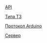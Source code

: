 [API](https://github.com/Foton512/dognet/wiki/API)


[Типа ТЗ](https://github.com/Foton512/dognet/wiki/типа-ТЗ)


[Протокол Arduino](https://github.com/Foton512/dognet/wiki/%D0%9F%D1%80%D0%BE%D1%82%D0%BE%D0%BA%D0%BE%D0%BB-%D0%BE%D0%B1%D1%89%D0%B5%D0%BD%D0%B8%D1%8F-Arduino-%D0%B8-%D0%B3%D0%BB%D0%B0%D0%B2%D0%BD%D0%BE%D0%B3%D0%BE-%D0%B1%D0%BB%D0%BE%D0%BA%D0%B0)

[Сервер](http://188.166.64.150:8000)
